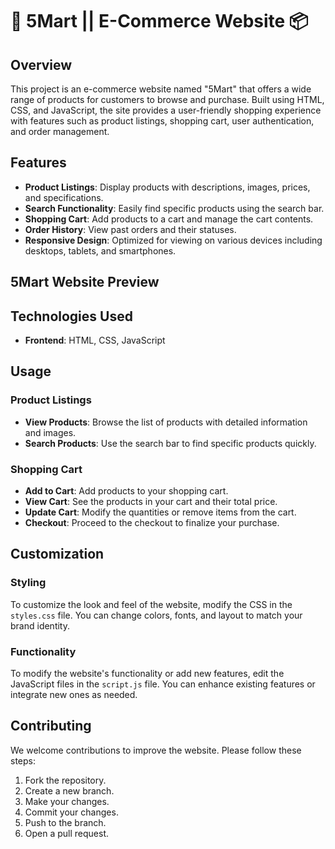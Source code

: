 # 🛒 5Mart || E-Commerce Website 📦

## Overview
This project is an e-commerce website named "5Mart" that offers a wide range of products for customers to browse and purchase. Built using HTML, CSS, and JavaScript, the site provides a user-friendly shopping experience with features such as product listings, shopping cart, user authentication, and order management.

## Features
- **Product Listings**: Display products with descriptions, images, prices, and specifications.
- **Search Functionality**: Easily find specific products using the search bar.
- **Shopping Cart**: Add products to a cart and manage the cart contents.
- **Order History**: View past orders and their statuses.
- **Responsive Design**: Optimized for viewing on various devices including desktops, tablets, and smartphones.

##  5Mart Website Preview


## Technologies Used
- **Frontend**: HTML, CSS, JavaScript

## Usage

### Product Listings
- **View Products**: Browse the list of products with detailed information and images.
- **Search Products**: Use the search bar to find specific products quickly.

### Shopping Cart
- **Add to Cart**: Add products to your shopping cart.
- **View Cart**: See the products in your cart and their total price.
- **Update Cart**: Modify the quantities or remove items from the cart.
- **Checkout**: Proceed to the checkout to finalize your purchase.

## Customization

### Styling
To customize the look and feel of the website, modify the CSS in the `styles.css` file. You can change colors, fonts, and layout to match your brand identity.

### Functionality
To modify the website's functionality or add new features, edit the JavaScript files in the `script.js` file. You can enhance existing features or integrate new ones as needed.

## Contributing
We welcome contributions to improve the website. Please follow these steps:

1. Fork the repository.
2. Create a new branch.
3. Make your changes.
4. Commit your changes.
5. Push to the branch.
6. Open a pull request.
